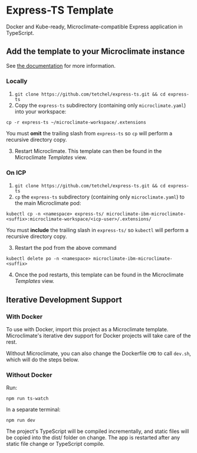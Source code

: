 # Express-TS Template

Docker and Kube-ready, Microclimate-compatible Express application in TypeScript.

## Add the template to your Microclimate instance
See [the documentation](https://microclimate-dev2ops.github.io/addingdevelopmentlanguages) for more information.

### Locally
1. `git clone https://github.com/tetchel/express-ts.git && cd express-ts`
2. Copy the `express-ts` subdirectory (containing only `microclimate.yaml`) into your workspace:

`cp -r express-ts ~/microclimate-workspace/.extensions`

You must **omit** the trailing slash from `express-ts` so `cp` will perform a recursive directory copy.

3. Restart Microclimate. This template can then be found in the Microclimate *Templates* view.

### On ICP
1. `git clone https://github.com/tetchel/express-ts.git && cd express-ts`
2. `cp` the `express-ts` subdirectory (containing only `microclimate.yaml`) to the main Microclimate pod:

`kubectl cp -n <namespace> express-ts/ microclimate-ibm-microclimate-<suffix>:microclimate-workspace/<icp-user>/.extensions/`

You must **include** the trailing slash in `express-ts/` so `kubectl` will perform a recursive directory copy.

3. Restart the pod from the above command

`kubectl delete po -n <namespace> microclimate-ibm-microclimate-<suffix>`

4. Once the pod restarts, this template can be found in the Microclimate *Templates* view.

## Iterative Development Support
### With Docker
To use with Docker, import this project as a Microclimate template. Microclimate's iterative dev support for Docker projects will take care of the rest.

Without Microclimate, you can also change the Dockerfile `CMD` to call `dev.sh`, which will do the steps below.

### Without Docker
Run:

`npm run ts-watch`

In a separate terminal:

`npm run dev`

The project's TypeScript will be compiled incrementally, and static files will be copied into the dist/ folder on change. The app is restarted after any static file change or TypeScript compile.
